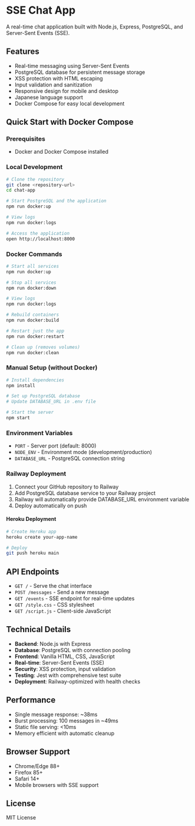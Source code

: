 # SSE Chat App

A real-time chat application built with Node.js, Express, PostgreSQL, and Server-Sent Events (SSE).

## Features

- Real-time messaging using Server-Sent Events
- PostgreSQL database for persistent message storage
- XSS protection with HTML escaping
- Input validation and sanitization
- Responsive design for mobile and desktop
- Japanese language support
- Docker Compose for easy local development

## Quick Start with Docker Compose

### Prerequisites
- Docker and Docker Compose installed

### Local Development

```bash
# Clone the repository
git clone <repository-url>
cd chat-app

# Start PostgreSQL and the application
npm run docker:up

# View logs
npm run docker:logs

# Access the application
open http://localhost:8000
```

### Docker Commands

```bash
# Start all services
npm run docker:up

# Stop all services
npm run docker:down

# View logs
npm run docker:logs

# Rebuild containers
npm run docker:build

# Restart just the app
npm run docker:restart

# Clean up (removes volumes)
npm run docker:clean
```

### Manual Setup (without Docker)

```bash
# Install dependencies
npm install

# Set up PostgreSQL database
# Update DATABASE_URL in .env file

# Start the server
npm start
```

### Environment Variables

- `PORT` - Server port (default: 8000)
- `NODE_ENV` - Environment mode (development/production)
- `DATABASE_URL` - PostgreSQL connection string

### Railway Deployment

1. Connect your GitHub repository to Railway
2. Add PostgreSQL database service to your Railway project
3. Railway will automatically provide DATABASE_URL environment variable
4. Deploy automatically on push

#### Heroku Deployment

```bash
# Create Heroku app
heroku create your-app-name

# Deploy
git push heroku main
```

## API Endpoints

- `GET /` - Serve the chat interface
- `POST /messages` - Send a new message
- `GET /events` - SSE endpoint for real-time updates
- `GET /style.css` - CSS stylesheet
- `GET /script.js` - Client-side JavaScript

## Technical Details

- **Backend**: Node.js with Express
- **Database**: PostgreSQL with connection pooling
- **Frontend**: Vanilla HTML, CSS, JavaScript
- **Real-time**: Server-Sent Events (SSE)
- **Security**: XSS protection, input validation
- **Testing**: Jest with comprehensive test suite
- **Deployment**: Railway-optimized with health checks

## Performance

- Single message response: ~38ms
- Burst processing: 100 messages in ~49ms
- Static file serving: <10ms
- Memory efficient with automatic cleanup

## Browser Support

- Chrome/Edge 88+
- Firefox 85+
- Safari 14+
- Mobile browsers with SSE support

## License

MIT License